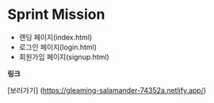# Sprint Mission

- 랜딩 페이지(index.html)
- 로그인 페이지(login.html)
- 회원가입 페이지(signup.html)

**링크**

[보러가기] (https://gleaming-salamander-74352a.netlify.app/)
